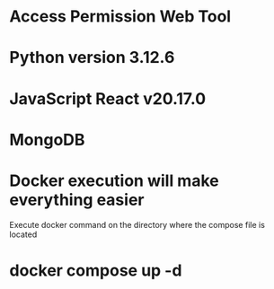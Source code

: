 # Access Permission Web Tool
# Python version 3.12.6
# JavaScript React v20.17.0
# MongoDB 
# Docker execution will make everything easier
Execute docker command on the directory where the compose file is located
# docker compose up -d
